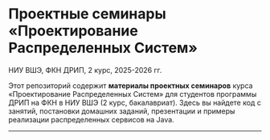 # Проектные семинары «Проектирование Распределенных Систем»
НИУ ВШЭ, ФКН ДРИП, 2 курс, 2025-2026 гг.

Этот репозиторий содержит **материалы проектных семинаров** курса «Проектирование Распределенных Систем» для студентов программы ДРИП на ФКН в НИУ ВШЭ (2 курс, бакалавриат).
Здесь вы найдете код с занятий, постановки домашних заданий, презентации и примеры реализации распределенных сервисов на Java.

---

